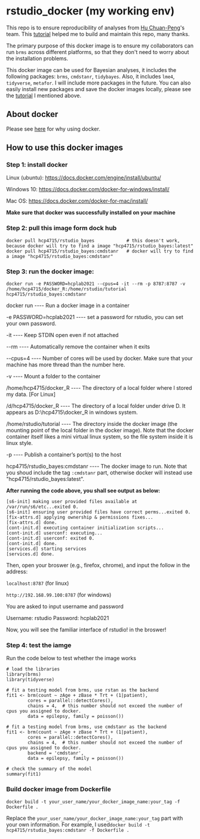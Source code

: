 # rstudio_docker (my working env)

This repo is to ensure reproducibility of analyses from [Hu Chuan-Peng](https://huchuanpeng.com/)'s team. This [tutorial](http://ropenscilabs.github.io/r-docker-tutorial/) helped me to build and maintain this repo, many thanks.

The primary purpose of this docker image is to ensure my collaborators can run `brms` across different platforms, so that they don't need to worry about the installation problems.

This docker image can be used for Bayesian analyses, it includes the following packages: `brms`, `cmdstanr`, `tidybayes`. Also, it includes `lme4`, `tidyverse`, `metafor`. I will include more packages in the future. You can also easily install new packages and save the docker images locally, please see the [tutorial](http://ropenscilabs.github.io/r-docker-tutorial/) I mentioned above.

## About docker

Please see [here](https://www.docker.com/resources/what-container) for why using docker.

## How to use this docker images

### Step 1: install docker

Linux (ubuntu): https://docs.docker.com/engine/install/ubuntu/

Windows 10: https://docs.docker.com/docker-for-windows/install/

Mac OS: https://docs.docker.com/docker-for-mac/install/

**Make sure that docker was successfully installed on your machine**

### Step 2: pull this image form dock hub

```
docker pull hcp4715/rstudio_bayes            # this doesn't work, because docker will try to find a image "hcp4715/rstudio_bayes:latest"
docker pull hcp4715/rstudio_bayes:cmdstanr   # docker will try to find a image "hcp4715/rstudio_bayes:cmdstanr"
```

### Step 3: run the docker image:

```
docker run -e PASSWORD=hcplab2021 --cpus=4 -it --rm -p 8787:8787 -v /home/hcp4715/docker_R:/home/rstudio/tutorial hcp4715/rstudio_bayes:cmdstanr
```

docker run ---- Run a docker image in a container

-e PASSWORD=hcplab2021 ---- set a password for rstudio, you can set your own password.

-it ---- Keep STDIN open even if not attached

--rm ---- Automatically remove the container when it exits

--cpus=4 ---- Number of cores will be used by docker. Make sure that your machine has more thread than the number here.

-v ---- Mount a folder to the container

/home/hcp4715/docker_R ---- The directory of a local folder where I stored my data. [For Linux]

/d/hcp4715/docker_R ---- The directory of a local folder under drive D. It appears as D:\hcp4715\docker_R in windows system.

/home/rstudio/tutorial ---- The directory inside the docker image (the mounting point of the local folder in the docker image). Note that the docker container itself likes a mini virtual linux system, so the file system inside it is linux style.

-p ---- Publish a container’s port(s) to the host

hcp4715/rstudio_bayes:cmdstanr ---- The docker image to run. Note that you shoud include the tag `:cmdstanr` part, otherwise docker will instead use "hcp4715/rstudio_bayes:latest".

**After running the code above, you shall see output as below:**

```
[s6-init] making user provided files available at /var/run/s6/etc...exited 0.
[s6-init] ensuring user provided files have correct perms...exited 0.
[fix-attrs.d] applying ownership & permissions fixes...
[fix-attrs.d] done.
[cont-init.d] executing container initialization scripts...
[cont-init.d] userconf: executing... 
[cont-init.d] userconf: exited 0.
[cont-init.d] done.
[services.d] starting services
[services.d] done.
```

Then, open your broswer (e.g., firefox, chrome), and input the follow in the address:

`localhost:8787` (for linux)

`http://192.168.99.100:8787` (for windows)


You are asked to input username and password

Username: rstudio
Password: hcplab2021

Now, you will see the familiar interface of rstudio! in the broswer!

### Step 4: test the iamge

Run the code below to test whether the image works
```
# load the libraries
library(brms)
library(tidyverse)

# fit a testing model from brms, use rstan as the backend
fit1 <- brm(count ~ zAge + zBase * Trt + (1|patient), 
	    cores = parallel::detectCores(),
	    chains = 4,  # this number should not exceed the number of cpus you assigned to docker.
        data = epilepsy, family = poisson())

# fit a testing model from brms, use cmdstanr as the backend
fit1 <- brm(count ~ zAge + zBase * Trt + (1|patient), 
	    cores = parallel::detectCores(),
	    chains = 4,  # this number should not exceed the number of cpus you assigned to docker.
		backend = 'cmdstanr',
        data = epilepsy, family = poisson())

# check the summary of the model
summary(fit1)
```

### Build docker image from Dockerfile

```
docker build -t your_user_name/your_docker_image_name:your_tag -f Dockerfile .
```

Replace the `your_user_name/your_docker_image_name:your_tag` part with your own information. For example, I used`docker build -t hcp4715/rstudio_bayes:cmdstanr -f Dockerfile .`